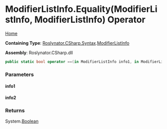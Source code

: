 # ModifierListInfo\.Equality\(ModifierListInfo, ModifierListInfo\) Operator

[Home](../../../../../README.md)

**Containing Type**: [Roslynator.CSharp.Syntax](../../README.md)\.[ModifierListInfo](../README.md)

**Assembly**: Roslynator\.CSharp\.dll

```csharp
public static bool operator ==(in ModifierListInfo info1, in ModifierListInfo info2)
```

### Parameters

#### info1





#### info2





### Returns

System\.[Boolean](https://docs.microsoft.com/en-us/dotnet/api/system.boolean)

